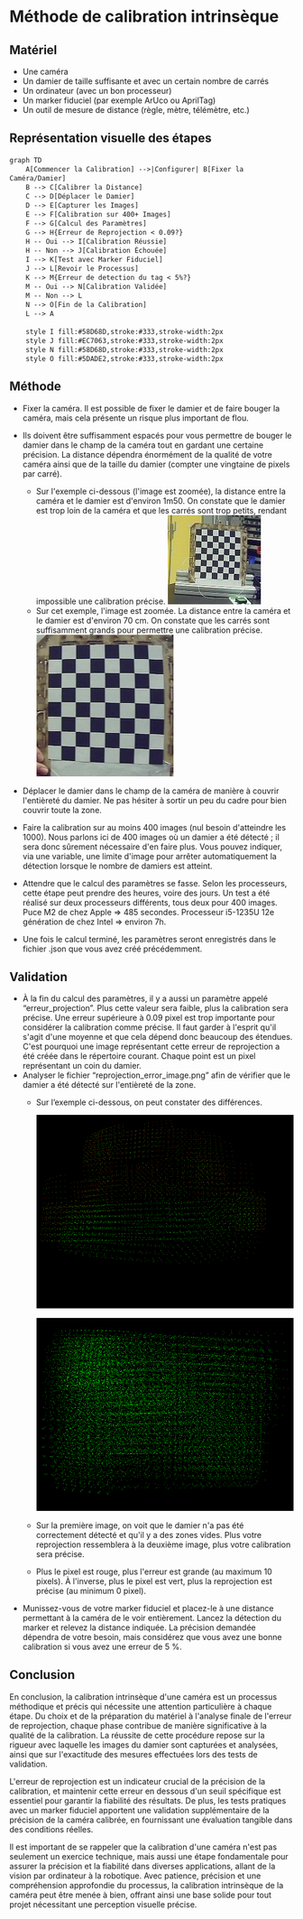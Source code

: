 # Méthode de calibration intrinsèque

## Matériel

- Une caméra
- Un damier de taille suffisante et avec un certain nombre de carrés
- Un ordinateur (avec un bon processeur)
- Un marker fiduciel (par exemple ArUco ou AprilTag)
- Un outil de mesure de distance (règle, mètre, télémètre, etc.)


## Représentation visuelle des étapes

```mermaid
graph TD
    A[Commencer la Calibration] -->|Configurer| B[Fixer la Caméra/Damier]
    B --> C[Calibrer la Distance]
    C --> D[Déplacer le Damier]
    D --> E[Capturer les Images]
    E --> F[Calibration sur 400+ Images]
    F --> G[Calcul des Paramètres]
    G --> H{Erreur de Reprojection < 0.09?}
    H -- Oui --> I[Calibration Réussie]
    H -- Non --> J[Calibration Échouée]
    I --> K[Test avec Marker Fiduciel]
    J --> L[Revoir le Processus]
    K --> M{Erreur de detection du tag < 5%?}
    M -- Oui --> N[Calibration Validée]
    M -- Non --> L
    N --> O[Fin de la Calibration]
    L --> A

    style I fill:#58D68D,stroke:#333,stroke-width:2px
    style J fill:#EC7063,stroke:#333,stroke-width:2px
    style N fill:#58D68D,stroke:#333,stroke-width:2px
    style O fill:#5DADE2,stroke:#333,stroke-width:2px
```

## Méthode

- Fixer la caméra. Il est possible de fixer le damier et de faire bouger la caméra, mais cela présente un risque plus important de flou.
- Ils doivent être suffisamment espacés pour vous permettre de bouger le damier dans le champ de la caméra tout en gardant une certaine précision. La distance dépendra énormément de la qualité de votre caméra ainsi que de la taille du damier (compter une vingtaine de pixels par carré).
    - Sur l'exemple ci-dessous (l'image est zoomée), la distance entre la caméra et le damier est d'environ 1m50. On constate que le damier est trop loin de la caméra et que les carrés sont trop petits, rendant impossible une calibration précise.
        ![badChess](src/badChess.jpg)
    - Sur cet exemple, l'image est zoomée. La distance entre la caméra et le damier est d'environ 70 cm. On constate que les carrés sont suffisamment grands pour permettre une calibration précise.
        ![goodChess](src/goodChess.jpg)

- Déplacer le damier dans le champ de la caméra de manière à couvrir l'entièreté du damier. Ne pas hésiter à sortir un peu du cadre pour bien couvrir toute la zone.
- Faire la calibration sur au moins 400 images (nul besoin d'atteindre les 1000). Nous parlons ici de 400 images où un damier a été détecté ; il sera donc sûrement nécessaire d'en faire plus. Vous pouvez indiquer, via une variable, une limite d'image pour arrêter automatiquement la détection lorsque le nombre de damiers est atteint.
- Attendre que le calcul des paramètres se fasse. Selon les processeurs, cette étape peut prendre des heures, voire des jours. Un test a été réalisé sur deux processeurs différents, tous deux pour 400 images. Puce M2 de chez Apple ⇒ 485 secondes. Processeur i5-1235U 12e génération de chez Intel ⇒ environ 7h.
- Une fois le calcul terminé, les paramètres seront enregistrés dans le fichier .json que vous avez créé précédemment.

## Validation

- À la fin du calcul des paramètres, il y a aussi un paramètre appelé “erreur_projection”. Plus cette valeur sera faible, plus la calibration sera précise. Une erreur supérieure à 0.09 pixel est trop importante pour considérer la calibration comme précise. Il faut garder à l'esprit qu'il s'agit d'une moyenne et que cela dépend donc beaucoup des étendues. C'est pourquoi une image représentant cette erreur de reprojection a été créée dans le répertoire courant. Chaque point est un pixel représentant un coin du damier.
- Analyser le fichier “reprojection_error_image.png” afin de vérifier que le damier a été détecté sur l'entièreté de la zone.
    - Sur l’exemple ci-dessous, on peut constater des différences.
        
        ![badOne](src/badOne.png)
        
        ![goodOne](src/goodOne.png)
        
    - Sur la première image, on voit que le damier n'a pas été correctement détecté et qu'il y a des zones vides. Plus votre reprojection ressemblera à la deuxième image, plus votre calibration sera précise.
    - Plus le pixel est rouge, plus l'erreur est grande (au maximum 10 pixels). À l'inverse, plus le pixel est vert, plus la reprojection est précise (au minimum 0 pixel).
- Munissez-vous de votre marker fiduciel et placez-le à une distance permettant à la caméra de le voir entièrement. Lancez la détection du marker et relevez la distance indiquée. La précision demandée dépendra de votre besoin, mais considérez que vous avez une bonne calibration si vous avez une erreur de 5 %.



## Conclusion
En conclusion, la calibration intrinsèque d'une caméra est un processus méthodique et précis qui nécessite une attention particulière à chaque étape. Du choix et de la préparation du matériel à l'analyse finale de l'erreur de reprojection, chaque phase contribue de manière significative à la qualité de la calibration. La réussite de cette procédure repose sur la rigueur avec laquelle les images du damier sont capturées et analysées, ainsi que sur l'exactitude des mesures effectuées lors des tests de validation.

L'erreur de reprojection est un indicateur crucial de la précision de la calibration, et maintenir cette erreur en dessous d'un seuil spécifique est essentiel pour garantir la fiabilité des résultats. De plus, les tests pratiques avec un marker fiduciel apportent une validation supplémentaire de la précision de la caméra calibrée, en fournissant une évaluation tangible dans des conditions réelles.

Il est important de se rappeler que la calibration d'une caméra n'est pas seulement un exercice technique, mais aussi une étape fondamentale pour assurer la précision et la fiabilité dans diverses applications, allant de la vision par ordinateur à la robotique. Avec patience, précision et une compréhension approfondie du processus, la calibration intrinsèque de la caméra peut être menée à bien, offrant ainsi une base solide pour tout projet nécessitant une perception visuelle précise.